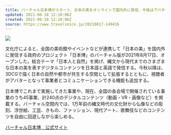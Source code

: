 ```yaml
---
title: バーチャル日本博がスタート、日本の美をオンラインで国内外に発信、今後はアバター機能も
updated: 2021-08-18 12:10:06Z
created: 2021-08-18 12:10:06Z
source: https://www.travelvoice.jp/20210817-149416
---
```


 ![](https://www.travelvoice.jp/wp-content/uploads/2021/08/thumb_w800_7289d2fa-6616-45de-a28f-bf2b736a2f00.jpg)

文化庁によると、全国の美術館やイベントなどが連携して「日本の美」を国内外に発信する政府のプロジェクト「日本博」のバーチャル版が2021年8月17日、オープンした。総合テーマ「日本人と自然」を掲げ、縄文から現代までのさまざまな日本の美を表すデジタルコンテンツを日本語と英語で発信する。今秋以降は、3DCGで描く日本の自然や都市が共生する空間として拡張するとともに、視聴者がアバターとなって事業者とコミュニケーションできる機能も追加する。

日本博でこれまで実施してきた事業や、現在、全国の各会場で開催されている事業のうち45事業、計240点のデジタルコンテンツ（動画・VR・画像など）を掲載する。バーチャル空間内では、1万年前の縄文時代の文化財から仏像などの彫刻、浮世絵、工芸、きもの、ファッション、現代アート、歌舞伎などのコンテンツを自由に回遊しながら楽しめる。

[バーチャル日本博　公式サイト](https://japanculturalexpovp.bunka.go.jp/jp/index.html)